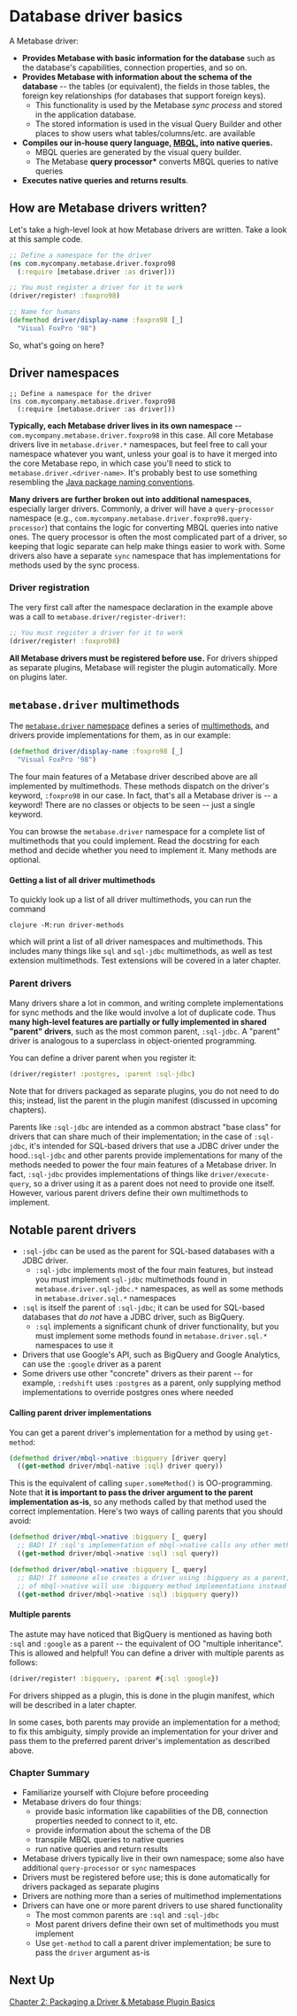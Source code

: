 # Database driver basics

A Metabase driver:

- **Provides Metabase with basic information for the database** such as the database's capabilities, connection properties, and so on.
- **Provides Metabase with information about the schema of the database** -- the tables (or equivalent), the fields in those tables, the foreign key relationships (for databases that support foreign keys).
  - This functionality is used by the Metabase _sync process_ and stored in the application database.
  - The stored information is used in the visual Query Builder and other places to show users what tables/columns/etc. are available
- **Compiles our in-house query language, [MBQL](https://github.com/metabase/metabase/wiki/Query-Language-'98), into native queries.**
  - MBQL queries are generated by the visual query builder.
  - The Metabase **query processor\*** converts MBQL queries to native queries
- **Executes native queries and returns results**.

## How are Metabase drivers written?

Let's take a high-level look at how Metabase drivers are written. Take a look at this sample code.

```clj
;; Define a namespace for the driver
(ns com.mycompany.metabase.driver.foxpro98
  (:require [metabase.driver :as driver]))

;; You must register a driver for it to work
(driver/register! :foxpro98)

;; Name for humans
(defmethod driver/display-name :foxpro98 [_]
  "Visual FoxPro '98")
```

So, what's going on here?

## Driver namespaces

```
;; Define a namespace for the driver
(ns com.mycompany.metabase.driver.foxpro98
  (:require [metabase.driver :as driver]))
```

**Typically, each Metabase driver lives in its own namespace** -- `com.mycompany.metabase.driver.foxpro98` in this case. All core Metabase drivers live in `metabase.driver.*` namespaces, but feel free to call your namespace whatever you want, unless your goal is to have it merged into the core Metabase repo, in which case you'll need to stick to `metabase.driver.<driver-name>`. It's probably best to use something resembling the [Java package naming conventions](https://en.wikipedia.org/wiki/Java_package#Package_naming_conventions).

**Many drivers are further broken out into additional namespaces**, especially larger drivers. Commonly, a driver will have a `query-processor` namespace (e.g., `com.mycompany.metabase.driver.foxpro98.query-processor`) that contains the logic for converting MBQL queries into native ones. The query processor is often the most complicated part of a driver, so keeping that logic separate can help make things easier to work with. Some drivers also have a separate `sync` namespace that has implementations for methods used by the sync process.

### Driver registration

The very first call after the namespace declaration in the example above was a call to `metabase.driver/register-driver!`:

```clj
;; You must register a driver for it to work
(driver/register! :foxpro98)
```

**All Metabase drivers must be registered before use.** For drivers shipped as separate plugins, Metabase will register the plugin automatically. More on plugins later.

## `metabase.driver` multimethods

The [`metabase.driver` namespace](https://github.com/metabase/metabase/blob/master/src/metabase/driver.clj) defines a series of [multimethods](https://clojure.org/reference/multimethods), and drivers provide implementations for them, as in our example:

```clj
(defmethod driver/display-name :foxpro98 [_]
  "Visual FoxPro '98")
```

The four main features of a Metabase driver described above are all implemented by multimethods. These methods dispatch on the driver's keyword, `:foxpro98` in our case. In fact, that's all a Metabase driver is -- a keyword! There are no classes or objects to be seen -- just a single keyword.

You can browse the `metabase.driver` namespace for a complete list of multimethods that you could implement. Read the docstring for each method and decide whether you need to implement it. Many methods are optional.

#### Getting a list of all driver multimethods

To quickly look up a list of all driver multimethods, you can run the command

```
clojure -M:run driver-methods
```

which will print a list of all driver namespaces and multimethods. This includes many things like `sql` and `sql-jdbc` multimethods, as well as test extension multimethods. Test extensions will be covered in a later chapter.

### Parent drivers

Many drivers share a lot in common, and writing complete implementations for sync methods and the like would involve a lot of duplicate code. Thus **many high-level features are partially or fully implemented in shared "parent" drivers**, such as the most common parent, `:sql-jdbc`. A "parent" driver is analogous to a superclass in object-oriented programming.

You can define a driver parent when you register it:

```clj
(driver/register! :postgres, :parent :sql-jdbc)
```

Note that for drivers packaged as separate plugins, you do not need to do this; instead, list the parent in the plugin manifest (discussed in upcoming chapters).

Parents like `:sql-jdbc` are intended as a common abstract "base class" for drivers that can share much of their implementation; in the case of `:sql-jdbc`, it's intended for SQL-based drivers that use a JDBC driver under the hood.`:sql-jdbc` and other parents provide implementations for many of the methods needed to power the four main features of a Metabase driver. In fact, `:sql-jdbc` provides implementations of things like `driver/execute-query`, so a driver using it as a parent does not need to provide one itself. However, various parent drivers define their own multimethods to implement.

## Notable parent drivers

- `:sql-jdbc` can be used as the parent for SQL-based databases with a JDBC driver.
  - `:sql-jdbc` implements most of the four main features, but instead you must implement `sql-jdbc` multimethods found in `metabase.driver.sql-jdbc.*` namespaces, as well as some methods in `metabase.driver.sql.*` namespaces
- `:sql` is itself the parent of `:sql-jdbc`; it can be used for SQL-based databases that _do not_ have a JDBC driver, such as BigQuery.
  - `:sql` implements a significant chunk of driver functionality, but you must implement some methods found in `metabase.driver.sql.*` namespaces to use it
- Drivers that use Google's API, such as BigQuery and Google Analytics, can use the `:google` driver as a parent
- Some drivers use other "concrete" drivers as their parent -- for example, `:redshift` uses `:postgres` as a parent, only supplying method implementations to override postgres ones where needed

#### Calling parent driver implementations

You can get a parent driver's implementation for a method by using `get-method`:

```clj
(defmethod driver/mbql->native :bigquery [driver query]
  ((get-method driver/mbql-native :sql) driver query))
```

This is the equivalent of calling `super.someMethod()` is OO-programming. Note that **it is important to pass the driver argument to the parent implementation as-is**, so any methods called by that method used the correct implementation. Here's two ways of calling parents that you should avoid:

```clj
(defmethod driver/mbql->native :bigquery [_ query]
  ;; BAD! If :sql's implementation of mbql->native calls any other methods, it won't use the :bigquery implementation
  ((get-method driver/mbql->native :sql) :sql query))
```

```clj
(defmethod driver/mbql->native :bigquery [_ query]
  ;; BAD! If someone else creates a driver using :bigquery as a parent, any methods called by :sql's implementation
  ;; of mbql->native will use :bigquery method implementations instead of custom ones for that driver
  ((get-method driver/mbql->native :sql) :bigquery query))
```

#### Multiple parents

The astute may have noticed that BigQuery is mentioned as having both `:sql` and `:google` as a parent -- the equivalent of OO "multiple inheritance". This is allowed and helpful! You can define a driver with multiple parents as follows:

```clj
(driver/register! :bigquery, :parent #{:sql :google})
```

For drivers shipped as a plugin, this is done in the plugin manifest, which will be described in a later chapter.

In some cases, both parents may provide an implementation for a method; to fix this ambiguity, simply provide an implementation for your driver and pass them to the preferred parent driver's implementation as described above.

### Chapter Summary

- Familiarize yourself with Clojure before proceeding
- Metabase drivers do four things:
  - provide basic information like capabilities of the DB, connection properties needed to connect to it, etc.
  - provide information about the schema of the DB
  - transpile MBQL queries to native queries
  - run native queries and return results
- Metabase drivers typically live in their own namespace; some also have additional `query-processor` or `sync` namespaces
- Drivers must be registered before use; this is done automatically for drivers packaged as separate plugins
- Drivers are nothing more than a series of multimethod implementations
- Drivers can have one or more parent drivers to use shared functionality
  - The most common parents are `:sql` and `:sql-jdbc`
  - Most parent drivers define their own set of multimethods you must implement
  - Use `get-method` to call a parent driver implementation; be sure to pass the `driver` argument as-is

## Next Up

[Chapter 2: Packaging a Driver & Metabase Plugin Basics](https://github.com/metabase/metabase/wiki/Writing-a-Driver:-Packaging-a-Driver-&-Metabase-Plugin-Basics)
